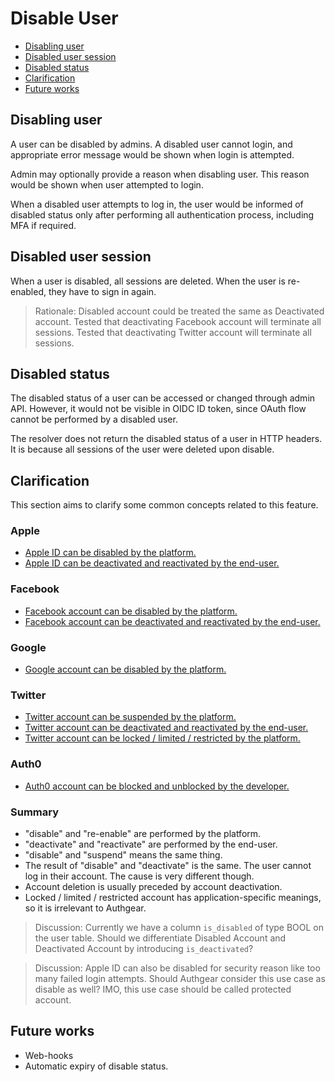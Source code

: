 # Disable User

  * [Disabling user](#disabling-user)
  * [Disabled user session](#disabled-user-session)
  * [Disabled status](#disabled-status)
  * [Clarification](#clarification)
  * [Future works](#future-works)

## Disabling user

A user can be disabled by admins. A disabled user cannot login, and appropriate
error message would be shown when login is attempted.

Admin may optionally provide a reason when disabling user. This reason would be
shown when user attempted to login.

When a disabled user attempts to log in, the user would be informed of disabled
status only after performing all authentication process, including MFA if
required.

## Disabled user session

When a user is disabled, all sessions are deleted.
When the user is re-enabled, they have to sign in again.

> Rationale: Disabled account could be treated the same as Deactivated account.
> Tested that deactivating Facebook account will terminate all sessions.
> Tested that deactivating Twitter account will terminate all sessions.

## Disabled status

The disabled status of a user can be accessed or changed through admin API.
However, it would not be visible in OIDC ID token, since OAuth flow cannot be
performed by a disabled user.

The resolver does not return the disabled status of a user in HTTP headers.
It is because all sessions of the user were deleted upon disable.

## Clarification

This section aims to clarify some common concepts related to this feature.

### Apple

- [Apple ID can be disabled by the platform.](https://support.apple.com/en-hk/HT204106)
- [Apple ID can be deactivated and reactivated by the end-user.](https://support.apple.com/en-us/HT208503)

### Facebook

- [Facebook account can be disabled by the platform.](https://www.facebook.com/help/103873106370583)
- [Facebook account can be deactivated and reactivated by the end-user.](https://www.facebook.com/help/250563911970368)

### Google

- [Google account can be disabled by the platform.](https://support.google.com/accounts/answer/40695)

### Twitter

- [Twitter account can be suspended by the platform.](https://help.twitter.com/en/managing-your-account/suspended-twitter-accounts)
- [Twitter account can be deactivated and reactivated by the end-user.](https://help.twitter.com/en/managing-your-account/how-to-deactivate-twitter-account)
- [Twitter account can be locked / limited / restricted by the platform.](https://help.twitter.com/en/managing-your-account/locked-and-limited-accounts)

### Auth0

- [Auth0 account can be blocked and unblocked by the developer.](https://auth0.com/docs/manage-users/user-accounts/block-and-unblock-users)

### Summary

- "disable" and "re-enable" are performed by the platform.
- "deactivate" and "reactivate" are performed by the end-user.
- "disable" and "suspend" means the same thing.
- The result of "disable" and "deactivate" is the same. The user cannot log in their account. The cause is very different though.
- Account deletion is usually preceded by account deactivation.
- Locked / limited / restricted account has application-specific meanings, so it is irrelevant to Authgear.

> Discussion: Currently we have a column `is_disabled` of type BOOL on the user table.
> Should we differentiate Disabled Account and Deactivated Account by introducing `is_deactivated`?

> Discussion: Apple ID can also be disabled for security reason like too many failed login attempts.
> Should Authgear consider this use case as disable as well?
> IMO, this use case should be called protected account.

## Future works

- Web-hooks
- Automatic expiry of disable status.

